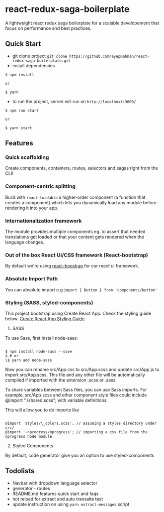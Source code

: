 # react-redux-saga-boilerplate

A lightweight react redux saga boilerplate for a scalable developement that focus on performance and best practices.

## Quick Start

- git clone project
  `git clone https://github.com/ayepRahman/react-redux-saga-boilerplate.git`
- install dependencies

```
$ npm install

or

$ yarn
```

- to run the project, server will run on `http://localhost:3000/`

```
$ npm run start

or

$ yarn start
```

## Features

### Quick scaffolding

Create components, containers, routes, selectors and sagas right from the CLI!

### Component-centric splitting

Build with `react-loadable` a higher-order component (a function that creates a component) which lets you dynamically load any module before rendering it into your app.

### Internationalization framework

The module provides multiple components eg. to assert that needed translations get loaded or that your content gets rendered when the language changes.

### Out of the box React Ui/CSS framework (React-bootstrap)

By default we're using [react-boostrap](https://react-bootstrap.github.io) for our react ui framework.

### Absolute Import Path

You can absolute import e.g `import { Button } from 'components/button'`

### Styling (SASS, styled-components)

This project bootstrap using Create React App. Check the styling guide below.
[Create React App Styling Guide](https://facebook.github.io/create-react-app/docs/adding-a-sass-stylesheet)

1. SASS

To use Sass, first install node-sass:

```

$ npm install node-sass --save
$ # or
\$ yarn add node-sass

```

Now you can rename src/App.css to src/App.scss and update src/App.js to import src/App.scss. This file and any other file will be automatically compiled if imported with the extension .scss or .sass.

To share variables between Sass files, you can use Sass imports. For example, src/App.scss and other component style files could include @import "./shared.scss"; with variable definitions.

This will allow you to do imports like

```

@import 'styles/\_colors.scss'; // assuming a styles directory under src/
@import '~nprogress/nprogress'; // importing a css file from the nprogress node module

```

2. Styled Components

By default, code generator give you an option to use styled-components

## Todolists

- Navbar with dropdown language selector
- generator - routes
- README.md features quick start and faqs
- hot reload for extract and auto transalte text
- update instruction on using `yarn extract-messages` script
